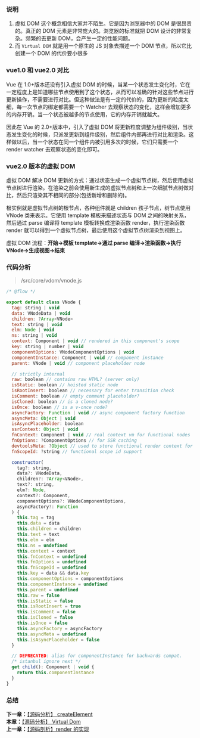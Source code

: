 ### 说明

1. 虚拟 DOM 这个概念相信大家并不陌生。它是因为浏览器中的 DOM 是很昂贵的。真正的 DOM 元素是非常庞大的。浏览器的标准就把 DOM 设计的非常复杂。频繁的去更新 DOM，会产生一定的性能问题。
2. 而 `Virtual DOM` 就是用一个原生的 JS 对象去描述一个 DOM 节点，所以它比创建一个 DOM 的代价要小很多

### vue1.0 和 vue2.0 对比

Vue 在 1.0+版本还没有引入虚拟 DOM 的时候，当某一个状态发生变化时，它在一定程度上是知道哪些节点使用到了这个状态，从而可以准确的针对这些节点进行更新操作，不需要进行对比。但这种做法是有一定的代价的，因为更新的粒度太细，每一次节点的绑定都需要一个 Watcher 去观察状态的变化，这样会增加更多的内存开销。当一个状态被越多的节点使用，它的内存开销就越大。

因此在 Vue 的 2.0+版本中，引入了虚拟 DOM 将更新粒度调整为组件级别，当状态发生变化的时候，只派发更新到组件级别，然后组件内部再进行对比和渲染。这样做以后，当一个状态在同一个组件内被引用多次的时候，它们只需要一个 render watcher 去观察状态的变化即可。

### vue2.0 版本的虚拟 DOM

虚拟 DOM 解决 DOM 更新的方式：通过状态生成一个虚拟节点树，然后使用虚拟节点树进行渲染。在渲染之前会使用新生成的虚拟节点树和上一次细腻节点树做对比，然后只渲染其不相同的部分(包括新增和删除的)。

根实例就是虚拟节点树的根节点，各种组件就是 children 孩子节点，树节点使用 VNode 类来表示。它使用 template 模板来描述状态与 DOM 之间的映射关系，然后通过 parse 编译将 template 模板转换成渲染函数 render，执行渲染函数 render 就可以得到一个虚拟节点树，最后使用这个虚拟节点树渲染到视图上。

虚拟 DOM 流程：**开始->模板 template->通过 parse 编译->渲染函数->执行 VNode->生成视图->结束**

### 代码分析

> /src/core/vdom/vnode.js

```javascript
/* @flow */

export default class VNode {
  tag: string | void
  data: VNodeData | void
  children: ?Array<VNode>
  text: string | void
  elm: Node | void
  ns: string | void
  context: Component | void // rendered in this component's scope
  key: string | number | void
  componentOptions: VNodeComponentOptions | void
  componentInstance: Component | void // component instance
  parent: VNode | void // component placeholder node

  // strictly internal
  raw: boolean // contains raw HTML? (server only)
  isStatic: boolean // hoisted static node
  isRootInsert: boolean // necessary for enter transition check
  isComment: boolean // empty comment placeholder?
  isCloned: boolean // is a cloned node?
  isOnce: boolean // is a v-once node?
  asyncFactory: Function | void // async component factory function
  asyncMeta: Object | void
  isAsyncPlaceholder: boolean
  ssrContext: Object | void
  fnContext: Component | void // real context vm for functional nodes
  fnOptions: ?ComponentOptions // for SSR caching
  devtoolsMeta: ?Object // used to store functional render context for devtools
  fnScopeId: ?string // functional scope id support

  constructor(
    tag?: string,
    data?: VNodeData,
    children?: ?Array<VNode>,
    text?: string,
    elm?: Node,
    context?: Component,
    componentOptions?: VNodeComponentOptions,
    asyncFactory?: Function
  ) {
    this.tag = tag
    this.data = data
    this.children = children
    this.text = text
    this.elm = elm
    this.ns = undefined
    this.context = context
    this.fnContext = undefined
    this.fnOptions = undefined
    this.fnScopeId = undefined
    this.key = data && data.key
    this.componentOptions = componentOptions
    this.componentInstance = undefined
    this.parent = undefined
    this.raw = false
    this.isStatic = false
    this.isRootInsert = true
    this.isComment = false
    this.isCloned = false
    this.isOnce = false
    this.asyncFactory = asyncFactory
    this.asyncMeta = undefined
    this.isAsyncPlaceholder = false
  }

  // DEPRECATED: alias for componentInstance for backwards compat.
  /* istanbul ignore next */
  get child(): Component | void {
    return this.componentInstance
  }
}
```

### 总结

**下一章：**[【源码分析】 createElement](https://github.com/yihan12/Blog/blob/main/vue2.6-analysis/%E3%80%90%E6%BA%90%E7%A0%81%E5%88%86%E6%9E%90%E3%80%91createElement.md)  
**本章：**[【源码分析】 Virtual Dom](https://github.com/yihan12/Blog/blob/main/vue2.6-analysis/%E3%80%90%E6%BA%90%E7%A0%81%E5%88%86%E6%9E%90%E3%80%91%20Virtual%20Dom.md)  
**上一章：**[【源码剖析】render 的实现](https://github.com/yihan12/Blog/blob/main/vue2.6-analysis/%E3%80%90%E6%BA%90%E7%A0%81%E5%88%86%E6%9E%90%E3%80%91render%E7%9A%84%E5%AE%9E%E7%8E%B0.md)
